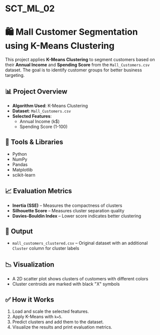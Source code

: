 # SCT_ML_02
# 🛍️ Mall Customer Segmentation using K-Means Clustering

This project applies **K-Means Clustering** to segment customers based on their **Annual Income** and **Spending Score** from the `Mall_Customers.csv` dataset. The goal is to identify customer groups for better business targeting.

## 📊 Project Overview

- **Algorithm Used**: K-Means Clustering
- **Dataset**: `Mall_Customers.csv`
- **Selected Features**:
  - Annual Income (k$)
  - Spending Score (1-100)

## 🔧 Tools & Libraries

- Python
- NumPy
- Pandas
- Matplotlib
- scikit-learn

## 📈 Evaluation Metrics

- **Inertia (SSE)** – Measures the compactness of clusters
- **Silhouette Score** – Measures cluster separation quality
- **Davies-Bouldin Index** – Lower score indicates better clustering

## 📂 Output

- `mall_customers_clustered.csv` – Original dataset with an additional `Cluster` column for cluster labels

## 📉 Visualization

- A 2D scatter plot shows clusters of customers with different colors
- Cluster centroids are marked with black "X" symbols

## ✅ How it Works

1. Load and scale the selected features.
2. Apply K-Means with `k=5`.
3. Predict clusters and add them to the dataset.
4. Visualize the results and print evaluation metrics.

